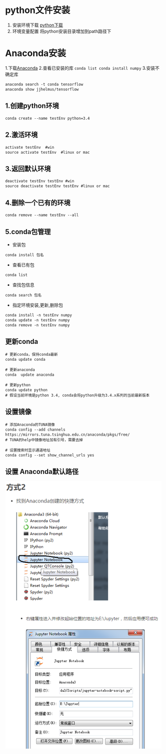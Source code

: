 # python文件安装
   1. 安装环境下载
   [python下载](http://www.python.org)
   2. 环境变量配置
   将python安装目录增加到path路径下


# Anaconda安装
 1.下载[Anaconda](https://www.anaconda.com/download/)
 2.查看已安装的库
    ```
    conda list
    conda install numpy
    ```
 3.安装不确定库
   ```
   anaconda search -t conda tensorflow
   anaconda show jjhelmus/tensorflow
   ```



## 1.创建python环境
```
conda create --name testEnv python=3.4
```
## 2.激活环境
```
activate testEnv  #win
source activate testEnv  #linux or mac
```

## 3.返回默认环境
```
deactivate testEnv testEnv #win
source deactivate testEnv testEnv #linux or mac
```

## 4.删除一个已有的环境
```
conda remove --name testEnv --all
```

## 5.conda包管理
- 安装包
```
conda install 包名
```
- 查看已有包
```
conda list
```
- 查找包信息
```
conda search 包名
```
- 指定环境安装,更新,删除包
```
conda install -n testEnv numpy
conda update -n testEnv numpy
conda remove -n testEnv numpy
```

## 更新conda 
```
# 更新conda，保持conda最新
conda update conda

# 更新anaconda
conda  update anaconda

# 更新python
conda update python
# 假设当前环境是python 3.4, conda会将python升级为3.4.x系列的当前最新版本
```


## 设置镜像
```
# 添加Anaconda的TUNA镜像
conda config --add channels https://mirrors.tuna.tsinghua.edu.cn/anaconda/pkgs/free/
# TUNA的help中镜像地址加有引号，需要去掉
 
# 设置搜索时显示通道地址
conda config --set show_channel_urls yes
```




## 设置 Anaconda默认路径
![](https://github.com/anbylau2130/gitnote/blob/master/环境配置/images/5c3c1464b8ed3759cb000000.png)